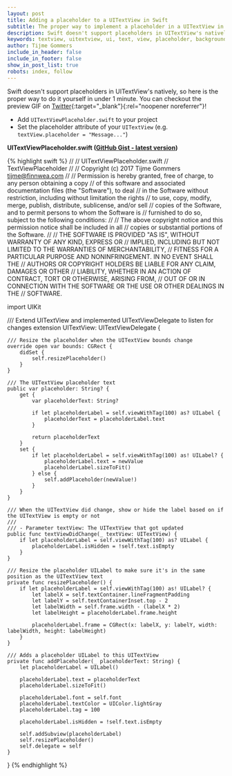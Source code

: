 ```yaml
---
layout: post
title: Adding a placeholder to a UITextView in Swift
subtitle: The proper way to implement a placeholder in a UITextView in under 1 minute.
description: Swift doesn't support placeholders in UITextView's natively, so here is the proper way to implement a placeholder in a UITextView. You can do it yourself in under 1 minute.
keywords: textview, uitextview, ui, text, view, placeholder, background, grey, help, swift, ios, osx, apple
author: Tijme Gommers
include_in_header: false
include_in_footer: false
show_in_post_list: true
robots: index, follow
---
```


Swift doesn't support placeholders in UITextView's natively, so here is the proper way to do it yourself in under 1 minute. You can checkout the preview GIF on [Twitter](https://twitter.com/tijme/status/805743064232902656){:target="_blank"}{:rel="noopener noreferrer"}!

* Add `UITextViewPlaceholder.swift` to your project
* Set the placeholder attribute of your `UITextView` (e.g. `textView.placeholder = "Message..."`)

**UITextViewPlaceholder.swift (<a href="https://gist.github.com/tijme/14ec04ef6a175a70dd5a759e7ff0b938" target="_blank" title="Tweet" rel="noopener">GitHub Gist - latest version</a>)**

{% highlight swift %}
//
//  UITextViewPlaceholder.swift
//  TextViewPlaceholder
//
//  Copyright (c) 2017 Tijme Gommers <tijme@finnwea.com>
//
//  Permission is hereby granted, free of charge, to any person obtaining a copy
//  of this software and associated documentation files (the "Software"), to deal
//  in the Software without restriction, including without limitation the rights
//  to use, copy, modify, merge, publish, distribute, sublicense, and/or sell
//  copies of the Software, and to permit persons to whom the Software is
//  furnished to do so, subject to the following conditions:
//
//  The above copyright notice and this permission notice shall be included in all
//  copies or substantial portions of the Software.
//
//  THE SOFTWARE IS PROVIDED "AS IS", WITHOUT WARRANTY OF ANY KIND, EXPRESS OR
//  IMPLIED, INCLUDING BUT NOT LIMITED TO THE WARRANTIES OF MERCHANTABILITY,
//  FITNESS FOR A PARTICULAR PURPOSE AND NONINFRINGEMENT. IN NO EVENT SHALL THE
//  AUTHORS OR COPYRIGHT HOLDERS BE LIABLE FOR ANY CLAIM, DAMAGES OR OTHER
//  LIABILITY, WHETHER IN AN ACTION OF CONTRACT, TORT OR OTHERWISE, ARISING FROM,
//  OUT OF OR IN CONNECTION WITH THE SOFTWARE OR THE USE OR OTHER DEALINGS IN THE
//  SOFTWARE.

import UIKit

/// Extend UITextView and implemented UITextViewDelegate to listen for changes
extension UITextView: UITextViewDelegate {
    
    /// Resize the placeholder when the UITextView bounds change
    override open var bounds: CGRect {
        didSet {
            self.resizePlaceholder()
        }
    }
    
    /// The UITextView placeholder text
    public var placeholder: String? {
        get {
            var placeholderText: String?
            
            if let placeholderLabel = self.viewWithTag(100) as? UILabel {
                placeholderText = placeholderLabel.text
            }
            
            return placeholderText
        }
        set {
            if let placeholderLabel = self.viewWithTag(100) as! UILabel? {
                placeholderLabel.text = newValue
                placeholderLabel.sizeToFit()
            } else {
                self.addPlaceholder(newValue!)
            }
        }
    }
    
    /// When the UITextView did change, show or hide the label based on if the UITextView is empty or not
    ///
    /// - Parameter textView: The UITextView that got updated
    public func textViewDidChange(_ textView: UITextView) {
        if let placeholderLabel = self.viewWithTag(100) as? UILabel {
            placeholderLabel.isHidden = !self.text.isEmpty
        }
    }
    
    /// Resize the placeholder UILabel to make sure it's in the same position as the UITextView text
    private func resizePlaceholder() {
        if let placeholderLabel = self.viewWithTag(100) as! UILabel? {
            let labelX = self.textContainer.lineFragmentPadding
            let labelY = self.textContainerInset.top - 2
            let labelWidth = self.frame.width - (labelX * 2)
            let labelHeight = placeholderLabel.frame.height

            placeholderLabel.frame = CGRect(x: labelX, y: labelY, width: labelWidth, height: labelHeight)
        }
    }
    
    /// Adds a placeholder UILabel to this UITextView
    private func addPlaceholder(_ placeholderText: String) {
        let placeholderLabel = UILabel()
        
        placeholderLabel.text = placeholderText
        placeholderLabel.sizeToFit()
        
        placeholderLabel.font = self.font
        placeholderLabel.textColor = UIColor.lightGray
        placeholderLabel.tag = 100
        
        placeholderLabel.isHidden = !self.text.isEmpty
        
        self.addSubview(placeholderLabel)
        self.resizePlaceholder()
        self.delegate = self
    }
    
}
{% endhighlight %}